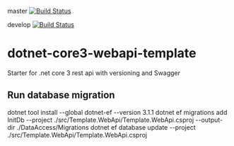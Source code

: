 master
[![Build Status](https://szymek325.visualstudio.com/My%20First%20Project/_apis/build/status/szymek325.dotnet-core3-webapi-template?branchName=master)](https://szymek325.visualstudio.com/My%20First%20Project/_build/latest?definitionId=2&branchName=master)

develop
[![Build Status](https://szymek325.visualstudio.com/My%20First%20Project/_apis/build/status/szymek325.dotnet-core3-webapi-template?branchName=develop)](https://szymek325.visualstudio.com/My%20First%20Project/_build/latest?definitionId=2&branchName=develop)

# dotnet-core3-webapi-template
Starter for .net core 3 rest api with versioning and Swagger

## Run database migration
dotnet tool install --global dotnet-ef --version 3.1.1
dotnet ef migrations add InitDb --project ./src/Template.WebApi/Template.WebApi.csproj --output-dir ./DataAccess/Migrations
dotnet ef database update --project ./src/Template.WebApi/Template.WebApi.csproj

